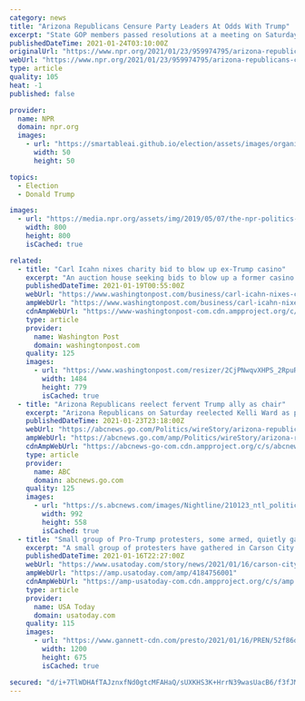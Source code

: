 ```yaml
---
category: news
title: "Arizona Republicans Censure Party Leaders At Odds With Trump"
excerpt: "State GOP members passed resolutions at a meeting on Saturday to condemn three party leaders who they said failed to support President Trump: Gov. Doug Ducey, former Sen. Jeff Flake and Cindy McCain."
publishedDateTime: 2021-01-24T03:10:00Z
originalUrl: "https://www.npr.org/2021/01/23/959974795/arizona-republicans-censure-party-leaders-at-odds-with-trump"
webUrl: "https://www.npr.org/2021/01/23/959974795/arizona-republicans-censure-party-leaders-at-odds-with-trump"
type: article
quality: 105
heat: -1
published: false

provider:
  name: NPR
  domain: npr.org
  images:
    - url: "https://smartableai.github.io/election/assets/images/organizations/npr.org-50x50.jpg"
      width: 50
      height: 50

topics:
  - Election
  - Donald Trump

images:
  - url: "https://media.npr.org/assets/img/2019/05/07/the-npr-politics-podcast_final_sq-ecdd1508be24f14c6b6ee98e6627cbf2be192ea6-s800-c15.jpg"
    width: 800
    height: 800
    isCached: true

related:
  - title: "Carl Icahn nixes charity bid to blow up ex-Trump casino"
    excerpt: "An auction house seeking bids to blow up a former casino once owned by President Donald Trump has canceled the effort after receiving a cease-and-desist letter from conservative billionaire Carl Icahn"
    publishedDateTime: 2021-01-19T00:55:00Z
    webUrl: "https://www.washingtonpost.com/business/carl-icahn-nixes-charity-bid-to-blow-up-ex-trump-casino/2021/01/18/12e1ce34-59c7-11eb-a849-6f9423a75ffd_story.html"
    ampWebUrl: "https://www.washingtonpost.com/business/carl-icahn-nixes-charity-bid-to-blow-up-ex-trump-casino/2021/01/18/12e1ce34-59c7-11eb-a849-6f9423a75ffd_story.html?outputType=amp"
    cdnAmpWebUrl: "https://www-washingtonpost-com.cdn.ampproject.org/c/s/www.washingtonpost.com/business/carl-icahn-nixes-charity-bid-to-blow-up-ex-trump-casino/2021/01/18/12e1ce34-59c7-11eb-a849-6f9423a75ffd_story.html?outputType=amp"
    type: article
    provider:
      name: Washington Post
      domain: washingtonpost.com
    quality: 125
    images:
      - url: "https://www.washingtonpost.com/resizer/2CjPNwqvXHPS_2RpuRTKY-p3eVo=/1484x0/www.washingtonpost.com/pb/resources/img/twp-social-share.png"
        width: 1484
        height: 779
        isCached: true
  - title: "Arizona Republicans reelect fervent Trump ally as chair"
    excerpt: "Arizona Republicans on Saturday reelected Kelli Ward as party chair, giving a second term to one of Donald Trump’s most unflinching supporters even after the GOP lost ground in the state last year"
    publishedDateTime: 2021-01-23T23:18:00Z
    webUrl: "https://abcnews.go.com/Politics/wireStory/arizona-republicans-reelect-fervent-trump-ally-chair-75449487"
    ampWebUrl: "https://abcnews.go.com/amp/Politics/wireStory/arizona-republicans-reelect-fervent-trump-ally-chair-75449487"
    cdnAmpWebUrl: "https://abcnews-go-com.cdn.ampproject.org/c/s/abcnews.go.com/amp/Politics/wireStory/arizona-republicans-reelect-fervent-trump-ally-chair-75449487"
    type: article
    provider:
      name: ABC
      domain: abcnews.go.com
    quality: 125
    images:
      - url: "https://s.abcnews.com/images/Nightline/210123_ntl_politics_1239_hpMain_16x9_992.jpg"
        width: 992
        height: 558
        isCached: true
  - title: "Small group of Pro-Trump protesters, some armed, quietly gather in Carson City near capitol"
    excerpt: "A small group of protesters have gathered in Carson City near the Nevada state Capitol. Check back here for live updates throughout the day."
    publishedDateTime: 2021-01-16T22:27:00Z
    webUrl: "https://www.usatoday.com/story/news/2021/01/16/carson-city-protest-live-coverage-nevada-capitol/4184756001/"
    ampWebUrl: "https://amp.usatoday.com/amp/4184756001"
    cdnAmpWebUrl: "https://amp-usatoday-com.cdn.ampproject.org/c/s/amp.usatoday.com/amp/4184756001"
    type: article
    provider:
      name: USA Today
      domain: usatoday.com
    quality: 115
    images:
      - url: "https://www.gannett-cdn.com/presto/2021/01/16/PREN/52f86d3b-ff52-4b49-8f0e-92801026d8d7-REN_CARSON_PROTEST_011621_05.jpg?auto=webp&crop=1477,831,x0,y74&format=pjpg&width=1200"
        width: 1200
        height: 675
        isCached: true

secured: "d/i+7TlWDHAfTAJznxfNd0gtcMFAHaQ/sUXKHS3K+HrrN39wasUacB6/f3fJMCtrP2PDEnIfezUJoo1qfaddSwepCRmORf8q6ibmIvR8EySjbSa8YkqpNee2k4KUD61hEsRG/eMmmhVtpp3OpyNcW0GuQhYBbiWckjmFW8sznvCuzHtK2ixpVKhdM7lRJkxyZQkT2luuJqUmEXE15FcnilcxmJRPviCKgi5gpkLXbp5eV2/E4/hLEtVeqXDxF/Ci9FTaV6wHncbJBZBqv4D4LiX+SsvRno5mpdXH73154y55pl2zUJ3k2/ft4AM5LiAVoz6tEV6H6e2lkKQhdVaFu+30rDc2BeFlV9lN1Qkb0hw=;rKJj2PN3tpjpvP6Pa8eyeA=="
---
```


